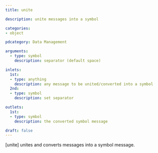```yaml
---
title: unite

description: unite messages into a symbol

categories:
- object

pdcategory: Data Management

arguments:
  - type: symbol
    description: separator (default space)

inlets:
  1st:
  - type: anything
    description: any message to be united/converted into a symbol
  2nd:
  - type: symbol
    description: set separator

outlets:
  1st:
  - type: symbol
    description: the converted symbol message

draft: false
---
```


[unite] unites and converts messages into a symbol message.
